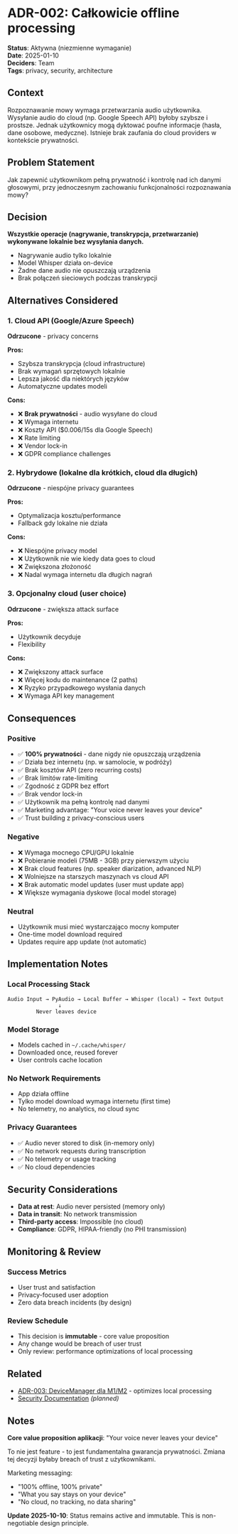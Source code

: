 # ADR-002: Całkowicie offline processing

**Status**: Aktywna (niezmienne wymaganie)  
**Date**: 2025-01-10  
**Deciders**: Team  
**Tags**: privacy, security, architecture

## Context

Rozpoznawanie mowy wymaga przetwarzania audio użytkownika. Wysyłanie audio do cloud (np. Google Speech API) byłoby szybsze i prostsze. Jednak użytkownicy mogą dyktować poufne informacje (hasła, dane osobowe, medyczne). Istnieje brak zaufania do cloud providers w kontekście prywatności.

## Problem Statement

Jak zapewnić użytkownikom pełną prywatność i kontrolę nad ich danymi głosowymi, przy jednoczesnym zachowaniu funkcjonalności rozpoznawania mowy?

## Decision

**Wszystkie operacje (nagrywanie, transkrypcja, przetwarzanie) wykonywane lokalnie bez wysyłania danych.**

- Nagrywanie audio tylko lokalnie
- Model Whisper działa on-device
- Żadne dane audio nie opuszczają urządzenia
- Brak połączeń sieciowych podczas transkrypcji

## Alternatives Considered

### 1. Cloud API (Google/Azure Speech)
**Odrzucone** - privacy concerns

**Pros:**
- Szybsza transkrypcja (cloud infrastructure)
- Brak wymagań sprzętowych lokalnie
- Lepsza jakość dla niektórych języków
- Automatyczne updates modeli

**Cons:**
- ❌ **Brak prywatności** - audio wysyłane do cloud
- ❌ Wymaga internetu
- ❌ Koszty API ($0.006/15s dla Google Speech)
- ❌ Rate limiting
- ❌ Vendor lock-in
- ❌ GDPR compliance challenges

### 2. Hybrydowe (lokalne dla krótkich, cloud dla długich)
**Odrzucone** - niespójne privacy guarantees

**Pros:**
- Optymalizacja kosztu/performance
- Fallback gdy lokalne nie działa

**Cons:**
- ❌ Niespójne privacy model
- ❌ Użytkownik nie wie kiedy data goes to cloud
- ❌ Zwiększona złożoność
- ❌ Nadal wymaga internetu dla długich nagrań

### 3. Opcjonalny cloud (user choice)
**Odrzucone** - zwiększa attack surface

**Pros:**
- Użytkownik decyduje
- Flexibility

**Cons:**
- ❌ Zwiększony attack surface
- ❌ Więcej kodu do maintenance (2 paths)
- ❌ Ryzyko przypadkowego wysłania danych
- ❌ Wymaga API key management

## Consequences

### Positive

- ✅ **100% prywatności** - dane nigdy nie opuszczają urządzenia
- ✅ Działa bez internetu (np. w samolocie, w podróży)
- ✅ Brak kosztów API (zero recurring costs)
- ✅ Brak limitów rate-limiting
- ✅ Zgodność z GDPR bez effort
- ✅ Brak vendor lock-in
- ✅ Użytkownik ma pełną kontrolę nad danymi
- ✅ Marketing advantage: "Your voice never leaves your device"
- ✅ Trust building z privacy-conscious users

### Negative

- ❌ Wymaga mocnego CPU/GPU lokalnie
- ❌ Pobieranie modeli (75MB - 3GB) przy pierwszym użyciu
- ❌ Brak cloud features (np. speaker diarization, advanced NLP)
- ❌ Wolniejsze na starszych maszynach vs cloud API
- ❌ Brak automatic model updates (user must update app)
- ❌ Większe wymagania dyskowe (local model storage)

### Neutral

- Użytkownik musi mieć wystarczająco mocny komputer
- One-time model download required
- Updates require app update (not automatic)

## Implementation Notes

### Local Processing Stack
```
Audio Input → PyAudio → Local Buffer → Whisper (local) → Text Output
                ↓
         Never leaves device
```

### Model Storage
- Models cached in `~/.cache/whisper/`
- Downloaded once, reused forever
- User controls cache location

### No Network Requirements
- App działa offline
- Tylko model download wymaga internetu (first time)
- No telemetry, no analytics, no cloud sync

### Privacy Guarantees
- ✅ Audio never stored to disk (in-memory only)
- ✅ No network requests during transcription
- ✅ No telemetry or usage tracking
- ✅ No cloud dependencies

## Security Considerations

- **Data at rest**: Audio never persisted (memory only)
- **Data in transit**: No network transmission
- **Third-party access**: Impossible (no cloud)
- **Compliance**: GDPR, HIPAA-friendly (no PHI transmission)

## Monitoring & Review

### Success Metrics
- User trust and satisfaction
- Privacy-focused user adoption
- Zero data breach incidents (by design)

### Review Schedule
- This decision is **immutable** - core value proposition
- Any change would be breach of user trust
- Only review: performance optimizations of local processing

## Related

- [ADR-003: DeviceManager dla M1/M2](./ADR-003-device-manager.md) - optimizes local processing
- [Security Documentation](../SECURITY.md) *(planned)*

## Notes

**Core value proposition aplikacji**: "Your voice never leaves your device"

To nie jest feature - to jest fundamentalna gwarancja prywatności. Zmiana tej decyzji byłaby breach of trust z użytkownikami.

Marketing messaging:
- "100% offline, 100% private"
- "What you say stays on your device"
- "No cloud, no tracking, no data sharing"

**Update 2025-10-10**: Status remains active and immutable. This is non-negotiable design principle.
